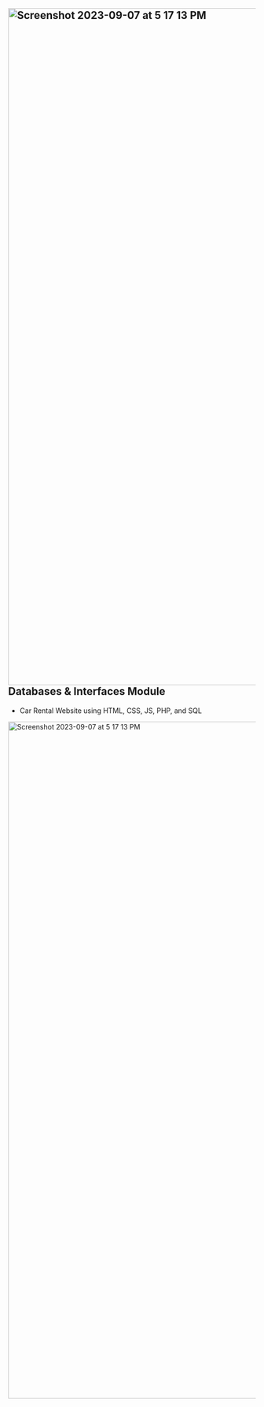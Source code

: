 <img width="1375" alt="Screenshot 2023-09-07 at 5 17 13 PM" src="https://github.com/enn-y/Databases-Interfaces-Present-/assets/114934029/e85406dc-a3e5-4afc-a205-8b182ae90f2a">**Databases & Interfaces Module**
---
- Car Rental Website using HTML, CSS, JS, PHP, and SQL

<img width="1375" alt="Screenshot 2023-09-07 at 5 17 13 PM" src="https://github.com/enn-y/Databases-Interfaces-Present-/assets/114934029/a005eea1-454e-426a-9f55-6cad52442bba">
